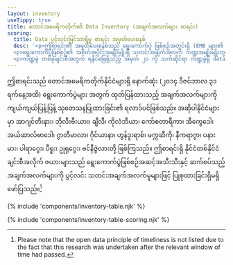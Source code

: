 ```yaml
---
layout: inventory
useTippy: true
title: တောင်အမေရိကတိုက်၏ Data Inventory (အချက်အလက်များ စာရင်း)
scoring:
  title: Data ပွင့်လင်းမြင်သာရှိမှု စာရင်း အမှတ်ပေးစနစ်
  desc: '<p>ဤစာရင်း၏ အမှတ်ပေးစနစ်သည် ရွေးကောက်ပွဲ ဖြစ်စဉ်အတွင်းရှိ (EMB များ၏ အုပ်ချုပ်ရေး၊ မဲဆန္ဒရှင်များ မှတ်ပုံတင်ခြင်း၊ ရွေးကောက်ပွဲ ရလာဒ်စသည်) အချက်အလက် ကဏ္ဍများ၏ ပွင့်လင်းမှုအတွက်ကို လည်းကောင်း၊ ရွေးကောက်ပွဲ ဖြစ်စဉ်အတွင်းရှိ အဆင့်အသီးသီးနှင့် ရွေးကောက်ပွဲဆိုင်ရာ အချက်အလက် အမျိုးအစား အသီးသီး၏ ပွင့်လင်းမြင်သာ ရှိမှုအတွက်ကို လည်းကောင်း တိုင်းတာပေးသည်။ နိုင်ငံတစ်နိုင်ငံချင်းစီ အလိုက် ၂၀၁၄ခုနှစ် ဒီဇင်ဘာလ ၃၁ ရက်နေ့အထိ နောက်ဆုံးရွေးကောက်ပွဲများမှ အချက်အလက်များကို အမှတ်ပေးထားသည်။ ၃၀% သို့မဟုတ် ယင်းအောက် စုစုပေါင်းအမှတ်ကို “ပွင့်လင်းမြင်သာမှုမရှိ” ဟု သတ်မှတ်ကာ၊ ၃၀% ကျော်နှင့် ၇၀% အကြား စုစုပေါင်းအမှတ်ကို “တစ်စိတ်တစ်ပိုင်း ပွင့်လင်းမြင်သာမှုရှိသည်”ဟု သတ်မှတ်ပြီး၊ ၇၀% ကျော်သည့် စုစုပေါင်းအမှတ်ကို “များသောအားဖြင့် ပွင့်လင်းမြင်သာမှုရှိသည်” ဟု သတ်မှတ်ထားသည်။</p>
  <p>ရွေးကောက်ပွဲဖြစ်စဉ်၏ အစိတ်အပိုင်းအမျိုးမျိုးရှိ သတင်းအချက်အလက် ကဏ္ဍအမျိုးမျိုးတွင် ၁ မှ ၇ အထိ ကဏ္ဍခွဲများ ရှိသည်။ သတင်းအချက်အလက် ကဏ္ဍတစ်ခု၏ ပွင့်လင်းမြင်သာမှု အမှတ်သည် ၄င်း၏ ကဏ္ဍခွဲများ၏ ပွင့်လင်းမြင်သာမှု အမှတ်များပေါ် မူတည်သည်။ ကဏ္ဍခွဲများ၏ ပွင့်လင်းမြင်သာမှု အမှတ်များမှာ တစ်ခုလျှင် အမှတ် ၂၀ အထိရနိုင်သည်။ ကဏ္ဍတစ်ခု၏ စုစုပေါင်းအမှတ်ကို ကဏ္ဍခွဲတစ်ခုစီ၏အမှတ်များကို ရာခိုင်နှုန်းတွက်ခြင်းမှ ရရှိသည်။ ဥပမာ “မဲရုံ”ဆိုသည် ကဏ္ဍတွင် “တည်နေရာ” နှင့် “မဲရုံလုပ်သားများ” ဟူ၍ ကဏ္ဍခွဲနှစ်ခုရှိသည်။ ထို့ကြောင့် စုစုပေါင်းအမှတ်ကို ရနိုင်ခြေရှိသည့် အမှတ် ၄၀ မှ တွက်ယူသည်။ ထို့အတူ “မဲရလဒ်” ဆိုသည့် ကဏ္ဍတွင် မဲပေးခဲ့သူများ၊ ပယ်မဲများ၊ ကိုယ်စားလှယ် တစ်ဦးချင်းစီ၏ ရမဲများ၊ စသည်ဖြင့် ကဏ္ဍခွဲပေါင်း ၇ ခုပါရှိရာ စုစုပေါင်းအမှတ်ကို ရနိုင်ခြေရှိသည့် အမှတ် ၁၄၀ မှ တွက်ယူသည်။</p>
  <p>ကဏ္ဍခွဲ တစ်ခုချင်းစီအတွက် ရနိုင်ခြေရှိသည့် အမှတ် ၂၀ ကို သက်ဆိုင်ရာ ကဏ္ဍခွဲရှိ data များသည် ရွေးကောက်ပွဲဆိုင်ရာ ပွင့်လင်း သတင်းအချက်အလက်မူများနှင့် ကိုက်ညီမှုရှိ မရှိအပေါ်မူတည်၍ တွက်ချက်သည်။ မူတစ်ခုစီအတွက် ကဏ္ဍခွဲ တစ်ခုသည် ရနိုင်ခြေရှိသည့် အမှတ်စုစုပေါင်း သို့မဟုတ် ၀ ရရှိသည်။ ကဏ္ဍခွဲတစ်ခုသည် အင်တာနက်တွင် အခမဲ့ရနိုင်သည့်အခါ ၇ မှတ်ရသည်၊ အသေးစိတ်အဆင့်၊ ပြီးပြည့်စုံပြီးတစ်စုတစည်းတည်းဖြင့်၊ ခွဲခြမ်းစိတ်ဖြာ၍ ရသည့် format ဖြင့်ရသည့်အခါ တစ်ခုချင်းစီအတွက် ၃ မှတ်ရသည်၊ မူပိုင်ခွင့်မဲ့ခြင်း၊ ဘက်လိုက်မှုကင်းခြင်း၊ ရာသက်ပန်ရနိုင်ခြင်း တို့အတွက် တစ်ခုချင်း ၁ မှတ်စီ ရကြသည်။ ဤမူများ၏ အမှတ်ကို တွက်ချက်ရာတွင် ရွေးကောက်ပွဲဆိုင်ရာ အချက်အလက်များ ပွင့်လင်းမြင်သာဖြစ်စေရန် ယင်းတို့၏ အရေးပါမှုကို လိုက်၍ တွက်ချက်ခြင်းဖြစ်သည်။</p>' 
---
```


ဤစာရင်းသည် တောင်အမေရိကတိုက်နိုင်ငံများရှိ နောက်ဆုံး (၂၀၁၄ ဒီဇင်ဘာလ ၃၁ ရက်နေ့အထိ) ရွေးကောက်ပွဲများ အတွက် ထုတ်ပြန်ထားသည့် အချက်အလက်များကို ကျယ်ကျယ်ပြန့်ပြန့် သုတေသနပြုထားခြင်း၏ ရလာဒ်ပင်ဖြစ်သည်။ အဆိုပါနိုင်ငံများမှာ အာဂျင်တီးနား၊ ဘိုလီးဗီးယား၊ ချီလီ၊ ကိုလံဘီယာ၊ ကော်စတာရီကာ၊ အီကွေဒေါ၊ အယ်ဆာလ်ဗာဒေါ၊ ဂွာတီမာလာ၊ ဂိုင်ယာနာ၊ ဟွန်ဒူးရာစ်၊ မက္ကဆီကို၊ နီကရာဂွာ၊ ပနားမား၊ ပါရာ​​ဂွေး၊ ပီရူး၊ ဥုရု​ဂွေး၊ ဗင်နီဇွဲလားတို့ ဖြစ်ကြသည်။ ဤစာရင်းရှိ နိုင်ငံတစ်နိုင်ငံချင်းစီအလိုက် ဇယားများသည် ရွေးကောက်ပွဲဖြစ်စဉ်အဆင့်အသီးသီးနှင့် ဆက်စပ်သည့် အချက်အလက်များကို ပွင့်လင်း သတင်းအချက်အလက်မူများဖြင့် ပြုစုထားခြင်းရှိမရှိ ဖော်ပြသည်။[^1]

{% include 'components/inventory-table.njk' %}

{% include 'components/inventory-table-scoring.njk' %}

[^1]: Please note that the open data principle of timeliness is not listed due to the fact that this research was undertaken after the relevant window of time had passed.
